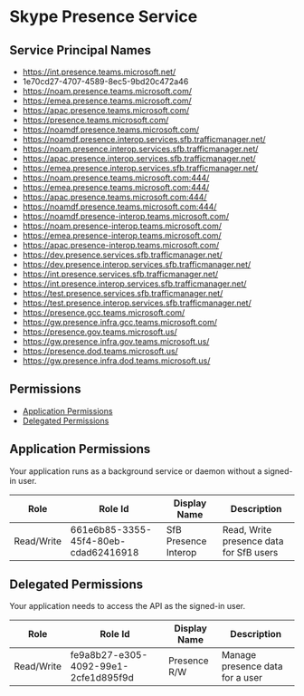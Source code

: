 # Skype Presence Service
## Service Principal Names
- https://int.presence.teams.microsoft.net/
- 1e70cd27-4707-4589-8ec5-9bd20c472a46
- https://noam.presence.teams.microsoft.com/
- https://emea.presence.teams.microsoft.com/
- https://apac.presence.teams.microsoft.com/
- https://presence.teams.microsoft.com/
- https://noamdf.presence.teams.microsoft.com/
- https://noamdf.presence.interop.services.sfb.trafficmanager.net/
- https://noam.presence.interop.services.sfb.trafficmanager.net/
- https://apac.presence.interop.services.sfb.trafficmanager.net/
- https://emea.presence.interop.services.sfb.trafficmanager.net/
- https://noam.presence.teams.microsoft.com:444/
- https://emea.presence.teams.microsoft.com:444/
- https://apac.presence.teams.microsoft.com:444/
- https://noamdf.presence.teams.microsoft.com:444/
- https://noamdf.presence-interop.teams.microsoft.com/
- https://noam.presence-interop.teams.microsoft.com/
- https://emea.presence-interop.teams.microsoft.com/
- https://apac.presence-interop.teams.microsoft.com/
- https://dev.presence.services.sfb.trafficmanager.net/
- https://dev.presence.interop.services.sfb.trafficmanager.net/
- https://int.presence.services.sfb.trafficmanager.net/
- https://int.presence.interop.services.sfb.trafficmanager.net/
- https://test.presence.services.sfb.trafficmanager.net/
- https://test.presence.interop.services.sfb.trafficmanager.net/
- https://presence.gcc.teams.microsoft.com/
- https://gw.presence.infra.gcc.teams.microsoft.com/
- https://presence.gov.teams.microsoft.us/
- https://gw.presence.infra.gov.teams.microsoft.us/
- https://presence.dod.teams.microsoft.us/
- https://gw.presence.infra.dod.teams.microsoft.us/

 ## Permissions
- [Application Permissions](#application-permissions)
- [Delegated Permissions](#delegated-permissions)

## Application Permissions
Your application runs as a background service or daemon without a signed-in user.

| Role | Role Id | Display Name | Description |
|---|---|---|---|
| Read/Write | 661e6b85-3355-45f4-80eb-cdad62416918 | SfB Presence Interop | Read, Write presence data for SfB users |

## Delegated Permissions
Your application needs to access the API as the signed-in user. 

| Role | Role Id | Display Name | Description |
|---|---|---|---|
| Read/Write | fe9a8b27-e305-4092-99e1-2cfe1d895f9d | Presence R/W  | Manage presence data for a user |

